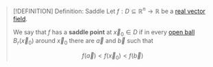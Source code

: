 >[!DEFINITION] Definition: Saddle
>Let $f:D\subseteq\mathbb{R}^n\to\mathbb{R}$ be a [real vector field](../../Vector%20Fields/Real%20Vector%20Field.md).
>
>We say that $f$ has a **saddle point** at $\vec{x}_0 \in D$ if in every [open ball](../../../../Topology/Metric%20Spaces/Open%20Ball.md) $B_r (\vec{x}_0)$ around $\vec{x}_0$ there are $\vec{a}$ and $\vec{b}$ such that
>
>$$f(\vec{a})\lt f(\vec{x}_0) \lt f(\vec{b})$$
>